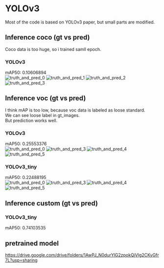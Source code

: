 # YOLOv3 
Most of the code is based on YOLOv3 paper, but small parts are modified.  

## Inference coco (gt vs pred)  
Coco data is too huge, so i trained samll epoch.  
### YOLOv3 
mAP50: 0.10606894  
![truth_and_pred_0](https://user-images.githubusercontent.com/42567320/234242047-9445f6b7-3d15-4366-83eb-d27478093c67.jpg) 
![truth_and_pred_1](https://user-images.githubusercontent.com/42567320/234242061-15b216ea-a71a-4e6e-afa9-64af04297c48.jpg) 
![truth_and_pred_2](https://user-images.githubusercontent.com/42567320/234242074-29808aff-40af-4340-9578-87e968f93964.jpg) 
![truth_and_pred_3](https://user-images.githubusercontent.com/42567320/234242081-ae0f59e9-e602-4c44-b36b-2110e9091082.jpg) 

## Inference voc (gt vs pred)  
I think mAP is too low, because voc data is labeled as loose standard.  
We can see loose label in gt_images.  
But prediction works well.
### YOLOv3  
mAP50: 0.25553376  
![truth_and_pred_0](https://user-images.githubusercontent.com/42567320/234242697-2c947fc4-c166-4a2b-bb71-8425e0f8558b.jpg) 
![truth_and_pred_3](https://user-images.githubusercontent.com/42567320/234242706-55a0ab23-6c52-4b30-997b-fb184ef8cf13.jpg) 
![truth_and_pred_4](https://user-images.githubusercontent.com/42567320/234242717-fed1e652-b946-4efe-b43d-ca5b998720af.jpg) 
![truth_and_pred_5](https://user-images.githubusercontent.com/42567320/234242726-a870bd3f-bce1-409f-a104-01384b0ebec0.jpg) 
### YOLOv3_tiny  
mAP50: 0.22488195   
![truth_and_pred_0](https://user-images.githubusercontent.com/42567320/234242889-6c62adb7-5b13-4267-8fe2-953584678a6d.jpg) 
![truth_and_pred_3](https://user-images.githubusercontent.com/42567320/234242898-a12f13ce-adb6-444c-8879-7c64c2a49718.jpg) 
![truth_and_pred_4](https://user-images.githubusercontent.com/42567320/234242908-874592c1-60f3-4de9-90c3-82e2ed0dc23e.jpg) 
![truth_and_pred_5](https://user-images.githubusercontent.com/42567320/234242922-f1ff0935-a06d-4450-a8b2-a93a80298465.jpg) 

## Inference custom (gt vs pred)  
 
### YOLOv3_tiny 
mAP50: 0.74103535 

## pretrained model 
https://drive.google.com/drive/folders/1AwPJ_N0durYlG2zpokQjVlg2CKyGfr7L?usp=sharing
